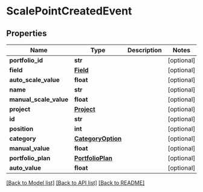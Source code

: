 # ScalePointCreatedEvent

## Properties
Name | Type | Description | Notes
------------ | ------------- | ------------- | -------------
**portfolio_id** | **str** |  | [optional] 
**field** | [**Field**](Field.md) |  | [optional] 
**auto_scale_value** | **float** |  | [optional] 
**name** | **str** |  | [optional] 
**manual_scale_value** | **float** |  | [optional] 
**project** | [**Project**](Project.md) |  | [optional] 
**id** | **str** |  | [optional] 
**position** | **int** |  | [optional] 
**category** | [**CategoryOption**](CategoryOption.md) |  | [optional] 
**manual_value** | **float** |  | [optional] 
**portfolio_plan** | [**PortfolioPlan**](PortfolioPlan.md) |  | [optional] 
**auto_value** | **float** |  | [optional] 

[[Back to Model list]](../README.md#documentation-for-models) [[Back to API list]](../README.md#documentation-for-api-endpoints) [[Back to README]](../README.md)


